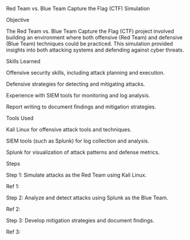 Red Team vs. Blue Team Capture the Flag (CTF) Simulation

Objective

The Red Team vs. Blue Team Capture the Flag (CTF) project involved building an environment where both offensive (Red Team) and defensive (Blue Team) techniques could be practiced. This simulation provided insights into both attacking systems and defending against cyber threats.

Skills Learned

Offensive security skills, including attack planning and execution.

Defensive strategies for detecting and mitigating attacks.

Experience with SIEM tools for monitoring and log analysis.

Report writing to document findings and mitigation strategies.

Tools Used

Kali Linux for offensive attack tools and techniques.

SIEM tools (such as Splunk) for log collection and analysis.

Splunk for visualization of attack patterns and defense metrics.

Steps

Step 1: Simulate attacks as the Red Team using Kali Linux.

Ref 1: 

Step 2: Analyze and detect attacks using Splunk as the Blue Team.

Ref 2: 

Step 3: Develop mitigation strategies and document findings.

Ref 3:
